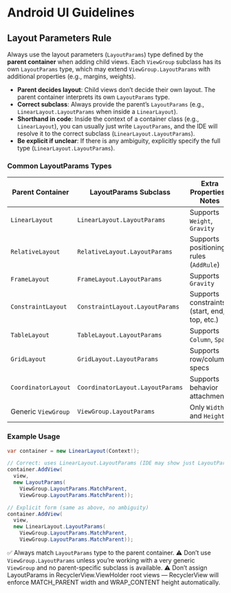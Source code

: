# Android UI Guidelines

## Layout Parameters Rule

Always use the layout parameters (`LayoutParams`) type defined by the **parent container** when adding child views. Each `ViewGroup` subclass has its own `LayoutParams` type, which may extend `ViewGroup.LayoutParams` with additional properties (e.g., margins, weights).

* **Parent decides layout**: Child views don’t decide their own layout. The parent container interprets its own `LayoutParams` type.
* **Correct subclass**: Always provide the parent’s `LayoutParams` (e.g., `LinearLayout.LayoutParams` when inside a `LinearLayout`).
* **Shorthand in code**: Inside the context of a container class (e.g., `LinearLayout`), you can usually just write `LayoutParams`, and the IDE will resolve it to the correct subclass (`LinearLayout.LayoutParams`).
* **Be explicit if unclear**: If there is any ambiguity, explicitly specify the full type (`LinearLayout.LayoutParams`).

### Common LayoutParams Types

| Parent Container    | LayoutParams Subclass            | Extra Properties / Notes                     |
| ------------------- | -------------------------------- | -------------------------------------------- |
| `LinearLayout`      | `LinearLayout.LayoutParams`      | Supports `Weight`, `Gravity`                 |
| `RelativeLayout`    | `RelativeLayout.LayoutParams`    | Supports positioning rules (`AddRule`)       |
| `FrameLayout`       | `FrameLayout.LayoutParams`       | Supports `Gravity`                           |
| `ConstraintLayout`  | `ConstraintLayout.LayoutParams`  | Supports constraints (start, end, top, etc.) |
| `TableLayout`       | `TableLayout.LayoutParams`       | Supports `Column`, `Span`                    |
| `GridLayout`        | `GridLayout.LayoutParams`        | Supports row/column specs                    |
| `CoordinatorLayout` | `CoordinatorLayout.LayoutParams` | Supports behavior attachments                |
| Generic `ViewGroup` | `ViewGroup.LayoutParams`         | Only `Width` and `Height`                    |

### Example Usage

```csharp
var container = new LinearLayout(Context!);

// Correct: uses LinearLayout.LayoutParams (IDE may show just LayoutParams)
container.AddView(
  view,
  new LayoutParams(
    ViewGroup.LayoutParams.MatchParent,
    ViewGroup.LayoutParams.MatchParent));

// Explicit form (same as above, no ambiguity)
container.AddView(
  view,
  new LinearLayout.LayoutParams(
    ViewGroup.LayoutParams.MatchParent,
    ViewGroup.LayoutParams.MatchParent));
```

✅ Always match `LayoutParams` type to the parent container.
⚠️ Don’t use `ViewGroup.LayoutParams` unless you’re working with a very generic `ViewGroup` and no parent-specific subclass is available.
⚠️ Don’t assign LayoutParams in RecyclerView.ViewHolder root views — RecyclerView will enforce MATCH_PARENT width and WRAP_CONTENT height automatically.
